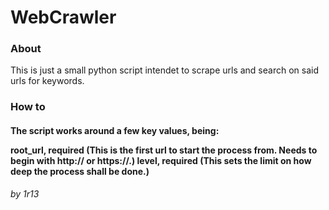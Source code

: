 <h1>WebCrawler</h1>
<h3>About</h3>
This is just a small python script intendet to scrape urls and search on said urls for keywords.
<h3>How to</h4>
<h4><p>
The script works around a few key values, being:
  
  root_url, required    (This is the first url to start the process from. Needs to begin with http:// or https://.)
  level, required       (This sets the limit on how deep the process shall be done.)
</p></h4>
<i>by 1r13</i>

